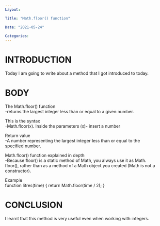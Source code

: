 ```yaml
---
Layout:

Title: "Math.floor() function"

Date: "2021-05-24"

Categories:
---
```

# INTRODUCTION
Today I am going to write about a method that I got introduced to today.


# BODY
The Math.floor() function <br>
-returns the largest integer less than or equal to a given number.<br>

This is the syntax  <br>
-Math.floor(x). Inside the parameters (x)- insert a number <br>

Return value<br>
-A number representing the largest integer less than or equal to the specified number.<br>

Math.floor() function explained in depth<br>
-Because floor() is a static method of Math, you always use it as Math. floor(), rather than as a method of a Math object you created (Math is not a constructor).<br>

Example <br>
function litres(time) {
  return Math.floor(time / 2);
}

# CONCLUSION
I learnt that this method is very useful even when working with integers.









